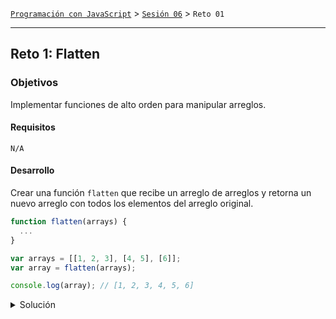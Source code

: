 [`Programación con JavaScript`](../../Readme.md) > [`Sesión 06`](../Readme.md) > `Reto 01`

---

## Reto 1: Flatten

### Objetivos

Implementar funciones de alto orden para manipular arreglos.

#### Requisitos

`N/A`

#### Desarrollo

Crear una función `flatten` que recibe un arreglo de arreglos y retorna un nuevo arreglo con todos los elementos del arreglo original.

```javascript
function flatten(arrays) {
  ...
}

var arrays = [[1, 2, 3], [4, 5], [6]];
var array = flatten(arrays);

console.log(array); // [1, 2, 3, 4, 5, 6]
```

<details>
  <summary>Solución</summary>

```javascript
function flatten(arrays) {
  return arrays.reduce(function(flat, current) {
    return flat.concat(current);
  }, []);
}
```

</details>
